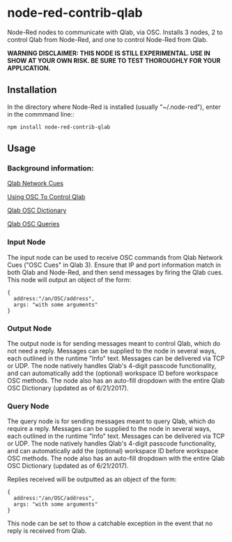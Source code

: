 # node-red-contrib-qlab
Node-Red nodes to communicate with Qlab, via OSC. Installs 3 nodes, 2 to control Qlab from Node-Red, and one to control Node-Red from Qlab.

__WARNING DISCLAIMER: THIS NODE IS STILL EXPERIMENTAL. USE IN SHOW AT YOUR OWN RISK. BE SURE TO TEST THOROUGHLY FOR YOUR APPLICATION.__

## Installation
In the directory where Node-Red is installed (usually "~/.node-red"), enter in the commmand line::

```
npm install node-red-contrib-qlab
```

## Usage

### Background information: 
[Qlab Network Cues](https://figure53.com/docs/qlab/v4/control/network-cues/)

[Using OSC To Control Qlab](https://figure53.com/docs/qlab/v4/control/using-osc-to-control-qlab/)

[Qlab OSC Dictionary](https://figure53.com/docs/qlab/v4/scripting/osc-dictionary-v4/)

[Qlab OSC Queries](https://figure53.com/docs/qlab/v4/scripting/osc-queries/)

### Input Node
The input node can be used to receive OSC commands from Qlab Network Cues ("OSC Cues" in Qlab 3). Ensure that IP and port information match in both Qlab and Node-Red, and then send messages by firing the Qlab cues. This node will output an object of the form:
```
{
  address:"/an/OSC/address",
  args: "with some arguments"
}
```

### Output Node
The output node is for sending messages meant to control Qlab, which do not need a reply. Messages can be supplied to the node in several ways, each outlined in the runtime "Info" text. Messages can be delivered via TCP or UDP. The node natively handles Qlab's 4-digit passcode functionality, and can automatically add the (optional) workspace ID before workspace OSC methods. The node also has an auto-fill dropdown with the entire Qlab OSC Dictionary (updated as of 6/21/2017).


### Query Node
The query node is for sending messages meant to query Qlab, which do require a reply. Messages can be supplied to the node in several ways, each outlined in the runtime "Info" text. Messages can be delivered via TCP or UDP. The node natively handles Qlab's 4-digit passcode functionality, and can automatically add the (optional) workspace ID before workspace OSC methods. The node also has an auto-fill dropdown with the entire Qlab OSC Dictionary (updated as of 6/21/2017).

Replies received will be outputted as an object of the form:
```
{
  address:"/an/OSC/address",
  args: "with some arguments"
}
```
This node can be set to thow a catchable exception in the event that no reply is received from Qlab.
